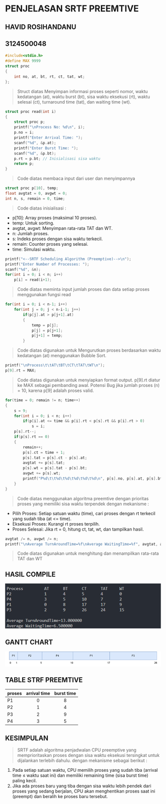 # PENJELASAN SRTF PREEMTIVE

## HAVID ROSIHANDANU 
## 3124500048

```c
#include<stdio.h>
#define MAX 9999
struct proc
{
    int no, at, bt, rt, ct, tat, wt;
};
```
> Struct diatas Menyimpan informasi proses seperti nomor, waktu kedatangan (at), waktu burst (bt), sisa waktu eksekusi (rt), waktu selesai (ct), turnaround time (tat), dan waiting time (wt).

```c
struct proc read(int i)
{
    struct proc p;
    printf("\nProcess No: %d\n", i);
    p.no = i;
    printf("Enter Arrival Time: ");
    scanf("%d", &p.at);
    printf("Enter Burst Time: ");
    scanf("%d", &p.bt);
    p.rt = p.bt; // Inisialisasi sisa waktu
    return p;
}
```
> Code diatas membaca input dari user dan menyimpannya 

```c
struct proc p[10], temp;
float avgtat = 0, avgwt = 0;
int n, s, remain = 0, time;
```
> Code diatas inisialisasi :
 * p[10]: Array proses (maksimal 10 proses).
 * temp: Untuk sorting.
 * avgtat, avgwt: Menyimpan rata-rata TAT dan WT.
 * n: Jumlah proses.
 * s: Indeks proses dengan sisa waktu terkecil.
 * remain: Counter proses yang selesai.
 * time: Simulasi waktu.

```c
printf("<--SRTF Scheduling Algorithm (Preemptive)-->\n");
printf("Enter Number of Processes: ");
scanf("%d", &n);
for(int i = 0; i < n; i++)
    p[i] = read(i+1);
```
> Code diatas meminta input jumlah proses dan data setiap proses menggunakan fungsi read

```c
for(int i = 0; i < n-1; i++)
    for(int j = 0; j < n-i-1; j++)    
        if(p[j].at > p[j+1].at)
        {
            temp = p[j];
            p[j] = p[j+1];
            p[j+1] = temp;
        }
```
> Code diatas digunakan untuk Mengurutkan proses berdasarkan waktu kedatangan (at) menggunakan Bubble Sort.

```c
printf("\nProcess\t\tAT\tBT\tCT\tTAT\tWT\n");
p[9].rt = MAX; 
```
> Code diatas digunakan untuk menyiapkan format output. p[9].rt diatur ke MAX sebagai pembanding awal. Potensi Bug jika jumlah proses (n) = 10, karena p[9] adalah proses valid.

```c
for(time = 0; remain != n; time++)
{
    s = 9;
    for(int i = 0; i < n; i++)
        if(p[i].at <= time && p[i].rt < p[s].rt && p[i].rt > 0)
            s = i;
    p[s].rt--;
    if(p[s].rt == 0)
    {
        remain++;
        p[s].ct = time + 1;
        p[s].tat = p[s].ct - p[s].at;
        avgtat += p[s].tat;
        p[s].wt = p[s].tat - p[s].bt;
        avgwt += p[s].wt;
        printf("P%d\t\t%d\t%d\t%d\t%d\t%d\n", p[s].no, p[s].at, p[s].bt, p[s].ct, p[s].tat, p[s].wt);
    }
}
```
> Code diatas menggunakan algoritma preemtive dengan prioritas proses yang memiliki sisa waktu terpendek dengan mekanisme : 
* Pilih Proses: Setiap satuan waktu (time), cari proses dengan rt terkecil yang sudah tiba (at <= time).
* Eksekusi Proses: Kurangi rt proses terpilih.
* Proses Selesai: Jika rt = 0, hitung ct, tat, wt, dan tampilkan hasil.

```c
avgtat /= n, avgwt /= n;
printf("\nAverage TurnAroundTime=%f\nAverage WaitingTime=%f", avgtat, avgwt);
```
> Code diatas digunakan untuk menghitung dan menampilkan rata-rata TAT dan WT

## HASIL COMPILE
![Hasil compile](assets/hasil-srtf.png)

## GANTT CHART
![Gantt chart](assets/srtf.png)

## TABLE STRF PREEMTIVE
| proses |arrival time | burst time  |
| :----- | :---------: | :---------: |
| P1     | 0           |8            |
| P2     | 1           |4            |
| P3     | 2           |9            |
| P4     | 3           |5            |

## KESIMPULAN 
> SRTF adalah algoritma penjadwalan CPU preemptive yang memprioritaskan proses dengan sisa waktu eksekusi tersingkat untuk dijalankan terlebih dahulu. dengan mekanisme sebagai berikut :
1. Pada setiap satuan waktu, CPU memilih proses yang sudah tiba (arrival time ≤ waktu saat ini) dan memiliki remaining time (sisa burst time) paling kecil.
2. Jika ada proses baru yang tiba dengan sisa waktu lebih pendek dari proses yang sedang berjalan, CPU akan menghentikan proses saat ini (preempt) dan beralih ke proses baru tersebut.
